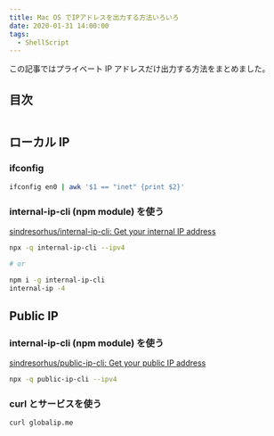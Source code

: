 ```yaml
---
title: Mac OS でIPアドレスを出力する方法いろいろ
date: 2020-01-31 14:00:00
tags:
  - ShellScript
---
```


この記事ではプライベート IP アドレスだけ出力する方法をまとめました。

## 目次

```toc

```

## ローカル IP

### ifconfig

```sh
ifconfig en0 | awk '$1 == "inet" {print $2}'
```

### internal-ip-cli (npm module) を使う

[sindresorhus/internal\-ip\-cli: Get your internal IP address](https://github.com/sindresorhus/internal-ip-cli)

```sh
npx -q internal-ip-cli --ipv4

# or

npm i -g internal-ip-cli
internal-ip -4
```

## Public IP

### internal-ip-cli (npm module) を使う

[sindresorhus/public\-ip\-cli: Get your public IP address](https://github.com/sindresorhus/public-ip-cli)

```sh
npx -q public-ip-cli --ipv4
```

### curl とサービスを使う

```sh
curl globalip.me
```
